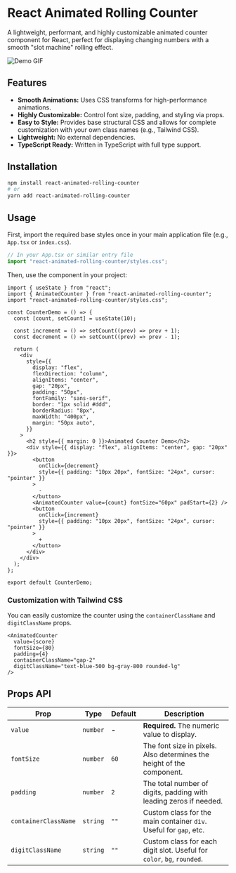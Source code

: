 # React Animated Rolling Counter

A lightweight, performant, and highly customizable animated counter component for React, perfect for displaying changing numbers with a smooth "slot machine" rolling effect.

![Demo GIF](https://your-gif-url.com/demo.gif) <!-- You would create a GIF and host it -->

## Features

-   **Smooth Animations:** Uses CSS transforms for high-performance animations.
-   **Highly Customizable:** Control font size, padding, and styling via props.
-   **Easy to Style:** Provides base structural CSS and allows for complete customization with your own class names (e.g., Tailwind CSS).
-   **Lightweight:** No external dependencies.
-   **TypeScript Ready:** Written in TypeScript with full type support.

## Installation

```bash
npm install react-animated-rolling-counter
# or
yarn add react-animated-rolling-counter
```

## Usage

First, import the required base styles once in your main application file (e.g., `App.tsx` or `index.css`).

```javascript
// In your App.tsx or similar entry file
import "react-animated-rolling-counter/styles.css";
```

Then, use the component in your project:

```tsx
import { useState } from "react";
import { AnimatedCounter } from "react-animated-rolling-counter";
import "react-animated-rolling-counter/styles.css";

const CounterDemo = () => {
  const [count, setCount] = useState(10);

  const increment = () => setCount((prev) => prev + 1);
  const decrement = () => setCount((prev) => prev - 1);

  return (
    <div
      style={{
        display: "flex",
        flexDirection: "column",
        alignItems: "center",
        gap: "20px",
        padding: "50px",
        fontFamily: "sans-serif",
        border: "1px solid #ddd",
        borderRadius: "8px",
        maxWidth: "400px",
        margin: "50px auto",
      }}
    >
      <h2 style={{ margin: 0 }}>Animated Counter Demo</h2>
      <div style={{ display: "flex", alignItems: "center", gap: "20px" }}>
        <button
          onClick={decrement}
          style={{ padding: "10px 20px", fontSize: "24px", cursor: "pointer" }}
        >
          -
        </button>
        <AnimatedCounter value={count} fontSize="60px" padStart={2} />
        <button
          onClick={increment}
          style={{ padding: "10px 20px", fontSize: "24px", cursor: "pointer" }}
        >
          +
        </button>
      </div>
    </div>
  );
};

export default CounterDemo;

```

### Customization with Tailwind CSS

You can easily customize the counter using the `containerClassName` and `digitClassName` props.

```tsx
<AnimatedCounter
  value={score}
  fontSize={80}
  padding={4}
  containerClassName="gap-2"
  digitClassName="text-blue-500 bg-gray-800 rounded-lg"
/>
```

## Props API

| Prop                 | Type     | Default | Description                                                              |
| -------------------- | -------- | ------- | ------------------------------------------------------------------------ |
| `value`              | `number` | **-**   | **Required.** The numeric value to display.                              |
| `fontSize`           | `number` | `60`    | The font size in pixels. Also determines the height of the component.    |
| `padding`            | `number` | `2`     | The total number of digits, padding with leading zeros if needed.        |
| `containerClassName` | `string` | `""`    | Custom class for the main container `div`. Useful for `gap`, etc.        |
| `digitClassName`     | `string` | `""`    | Custom class for each digit slot. Useful for `color`, `bg`, `rounded`. |